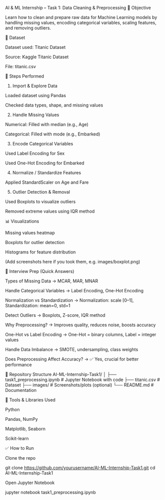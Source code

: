 AI & ML Internship – Task 1: Data Cleaning & Preprocessing
📌 Objective

Learn how to clean and prepare raw data for Machine Learning models by handling missing values, encoding categorical variables, scaling features, and removing outliers.

📂 Dataset

Dataset used: Titanic Dataset

Source: Kaggle Titanic Dataset

File: titanic.csv

🔧 Steps Performed
1. Import & Explore Data

Loaded dataset using Pandas

Checked data types, shape, and missing values

2. Handle Missing Values

Numerical: Filled with median (e.g., Age)

Categorical: Filled with mode (e.g., Embarked)

3. Encode Categorical Variables

Used Label Encoding for Sex

Used One-Hot Encoding for Embarked

4. Normalize / Standardize Features

Applied StandardScaler on Age and Fare

5. Outlier Detection & Removal

Used Boxplots to visualize outliers

Removed extreme values using IQR method

📊 Visualizations

Missing values heatmap

Boxplots for outlier detection

Histograms for feature distribution

(Add screenshots here if you took them, e.g. images/boxplot.png)

📝 Interview Prep (Quick Answers)

Types of Missing Data → MCAR, MAR, MNAR

Handle Categorical Variables → Label Encoding, One-Hot Encoding

Normalization vs Standardization → Normalization: scale [0–1], Standardization: mean=0, std=1

Detect Outliers → Boxplots, Z-score, IQR method

Why Preprocessing? → Improves quality, reduces noise, boosts accuracy

One-Hot vs Label Encoding → One-Hot = binary columns, Label = integer values

Handle Data Imbalance → SMOTE, undersampling, class weights

Does Preprocessing Affect Accuracy? → ✅ Yes, crucial for better performance

📁 Repository Structure
AI-ML-Internship-Task1/
│
├── task1_preprocessing.ipynb   # Jupyter Notebook with code
├── titanic.csv                 # Dataset
├── images/                     # Screenshots/plots (optional)
└── README.md                   # Documentation

🚀 Tools & Libraries Used

Python

Pandas, NumPy

Matplotlib, Seaborn

Scikit-learn

✅ How to Run

Clone the repo

git clone https://github.com/yourusername/AI-ML-Internship-Task1.git
cd AI-ML-Internship-Task1


Open Jupyter Notebook

jupyter notebook task1_preprocessing.ipynb
